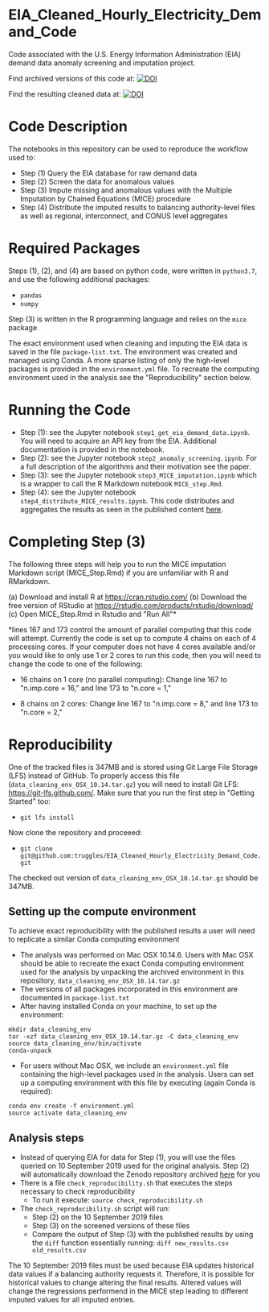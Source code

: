 # EIA_Cleaned_Hourly_Electricity_Demand_Code
Code associated with the U.S. Energy Information Administration (EIA) demand data anomaly screening and imputation project.

Find archived versions of this code at: [![DOI](https://zenodo.org/badge/DOI/10.5281/zenodo.3678854.svg)](https://doi.org/10.5281/zenodo.3678854)

Find the resulting cleaned data at: [![DOI](https://zenodo.org/badge/DOI/10.5281/zenodo.3517196.svg)](https://doi.org/10.5281/zenodo.3517196)


# Code Description

The notebooks in this repository can be used to reproduce the workflow used to:
 * Step (1) Query the EIA database for raw demand data
 * Step (2) Screen the data for anomalous values
 * Step (3) Impute missing and anomalous values with the Multiple Imputation by Chained Equations (MICE) procedure
 * Step (4) Distribute the imputed results to balancing authority-level files as well as regional, interconnect, and CONUS level aggregates

# Required Packages

Steps (1), (2), and (4) are based on python code, were written in `python3.7`, and use the following additional packages:
 * `pandas`
 * `numpy`

Step (3) is written in the R programming language and relies on the `mice` package

The exact environment used when cleaning and imputing the EIA data is saved in the file `package-list.txt`. The environment was created and managed using Conda. A more sparse listing of only the high-level packages is provided in the `environment.yml` file.
To recreate the computing environment used in the analysis see the "Reproducibility" section below.

# Running the Code

 * Step (1): see the Jupyter notebook `step1_get_eia_demand_data.ipynb`. You will need to acquire an API key from the EIA. Additional
documentation is provided in the notebook.
 * Step (2): see the Jupyter notebook `step2_anomaly_screening.ipynb`. For a full description of the algorithms and their motivation see the paper.
 * Step (3): see the Jupyter notebook `step3_MICE_imputation.ipynb` which is a wrapper to call the R Markdown notebook `MICE_step.Rmd`.
 * Step (4): see the Jupyter notebook `step4_distribute_MICE_results.ipynb`. This code distributes and aggregates the results as seen in the published content [here](https://zenodo.org/record/3517197).

# Completing Step (3)

The following three steps will help you to run the MICE imputation Markdown script (MICE_Step.Rmd) if you are unfamiliar with R and RMarkdown.

(a) Download and install R at https://cran.rstudio.com/
(b) Download the free version of RStudio at https://rstudio.com/products/rstudio/download/
(c) Open MICE_Step.Rmd in Rstudio and "Run All"\*


\*lines 167 and 173 control the amount of parallel computing that this code will attempt. Currently the code is set up to compute 4 chains on each of 4 processing cores. If your computer does not have 4 cores available and/or you would like to only use 1 or 2 cores to run this code, then you will need to change the code to one of the following:

- 16 chains on 1 core (no parallel computing):
Change line 167 to "n.imp.core = 16," and line 173 to "n.core = 1,"

- 8 chains on 2 cores:
Change line 167 to "n.imp.core = 8," and line 173 to "n.core = 2,"

# Reproducibility
One of the tracked files is 347MB and is stored using Git Large File Storage (LFS) instead of GitHub. To properly access this file (`data_cleaning_env_OSX_10.14.tar.gz`)
you will need to install Git LFS: https://git-lfs.github.com/. Make sure that you run the first step in "Getting Started" too:
 * `git lfs install`

Now clone the repository and proceeed:
 * `git clone git@github.com:truggles/EIA_Cleaned_Hourly_Electricity_Demand_Code.git`

The checked out version of `data_cleaning_env_OSX_10.14.tar.gz` should be 347MB.

## Setting up the compute environment
To achieve exact reproducibility with the published results a user will need to replicate a similar Conda computing environment
 * The analysis was performed on Mac OSX 10.14.6. Users with Mac OSX should be able to recreate the exact Conda computing environment used for the analysis by unpacking the archived environment in this repository, `data_cleaning_env_OSX_10.14.tar.gz`
 * The versions of all packages incorporated in this environment are documented in `package-list.txt`
 * After having installed Conda on your machine, to set up the environment:

```
mkdir data_cleaning_env
tar -xzf data_cleaning_env_OSX_10.14.tar.gz -C data_cleaning_env
source data_cleaning_env/bin/activate
conda-unpack
```

 * For users without Mac OSX, we include an `environment.yml` file containing the high-level packages used in the analysis. Users can set up a computing environment with this file by executing (again Conda is required):

```
conda env create -f environment.yml
source activate data_cleaning_env
```

## Analysis steps
 * Instead of querying EIA for data for Step (1), you will use the files queried on 10 September 2019 used for the original analysis. Step (2) will automatically download the Zenodo repository archived [here](https://zenodo.org/record/3690240) for you
 * There is a file `check_reproducibility.sh` that executes the steps necessary to check reproducibility
   * To run it execute: `source check_reproducibility.sh`
 * The `check_reproducibility.sh` script will run:
   * Step (2) on the 10 September 2019 files
   * Step (3) on the screened versions of these files
   * Compare the output of Step (3) with the published results by using the `diff` function essentially running: `diff new_results.csv old_results.csv`

The 10 September 2019 files must be used because EIA updates historical data values if a balancing authority requests it.
Therefore, it is possible for historical values to change altering the final results. Altered values will
change the regressions performend in the MICE step leading to different imputed values for all imputed entries.

